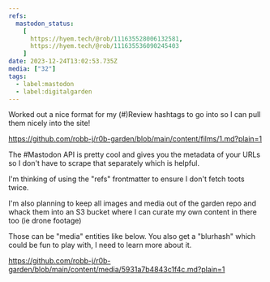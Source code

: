 ```yaml
---
refs:
  mastodon_status:
    [
      https://hyem.tech/@rob/111635528006132581,
      https://hyem.tech/@rob/111635536090245403
    ]
date: 2023-12-24T13:02:53.735Z
media: ["32"]
tags:
  - label:mastodon
  - label:digitalgarden
---
```


Worked out a nice format for my (#)Review hashtags to go into so I can pull them nicely into the site!

https://github.com/robb-j/r0b-garden/blob/main/content/films/1.md?plain=1

The #Mastodon API is pretty cool and gives you the metadata of your URLs so I don't have to scrape that separately which is helpful.

I'm thinking of using the "refs" frontmatter to ensure I don't fetch toots twice.

I'm also planning to keep all images and media out of the garden repo and whack them into an S3 bucket where I can curate my own content in there too (ie drone footage)

Those can be "media" entities like below. You also get a "blurhash" which could be fun to play with, I need to learn more about it.

https://github.com/robb-j/r0b-garden/blob/main/content/media/5931a7b4843c1f4c.md?plain=1
